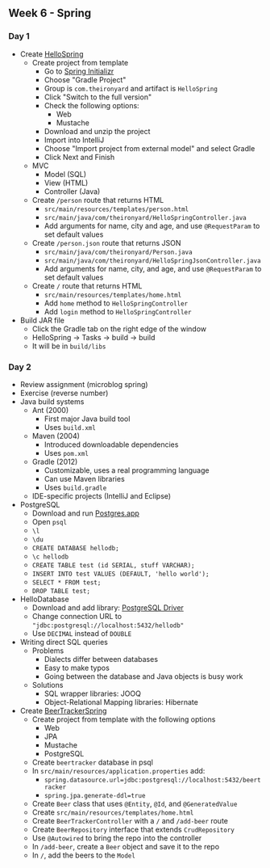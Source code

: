 ## Week 6 - Spring

### Day 1

* Create [HelloSpring](../projects/HelloSpring)
  * Create project from template
    * Go to [Spring Initializr](https://start.spring.io/)
    * Choose "Gradle Project"
    * Group is `com.theironyard` and artifact is `HelloSpring`
    * Click "Switch to the full version"
    * Check the following options:
      * Web
      * Mustache
    * Download and unzip the project
    * Import into IntelliJ
    * Choose "Import project from external model" and select Gradle
    * Click Next and Finish
  * MVC
    * Model (SQL)
    * View (HTML)
    * Controller (Java)
  * Create `/person` route that returns HTML
    * `src/main/resources/templates/person.html`
    * `src/main/java/com/theironyard/HelloSpringController.java`
    * Add arguments for name, city and age, and use `@RequestParam` to set default values
  * Create `/person.json` route that returns JSON
    * `src/main/java/com/theironyard/Person.java`
    * `src/main/java/com/theironyard/HelloSpringJsonController.java`
    * Add arguments for name, city, and age, and use `@RequestParam` to set default values
  * Create `/` route that returns HTML
    * `src/main/resources/templates/home.html`
    * Add `home` method to `HelloSpringController`
    * Add `login` method to `HelloSpringController`
* Build JAR file
  * Click the Gradle tab on the right edge of the window
  * HelloSpring -> Tasks -> build -> build
  * It will be in `build/libs`

### Day 2

* Review assignment (microblog spring)
* Exercise (reverse number)
* Java build systems
  * Ant (2000)
    * First major Java build tool
    * Uses `build.xml`
  * Maven (2004)
    * Introduced downloadable dependencies
    * Uses `pom.xml`
  * Gradle (2012)
    * Customizable, uses a real programming language
    * Can use Maven libraries
    * Uses `build.gradle`
  * IDE-specific projects (IntelliJ and Eclipse)
* PostgreSQL
  * Download and run [Postgres.app](http://postgresapp.com/)
  * Open `psql`
  * `\l`
  * `\du`
  * `CREATE DATABASE hellodb;`
  * `\c hellodb`
  * `CREATE TABLE test (id SERIAL, stuff VARCHAR);`
  * `INSERT INTO test VALUES (DEFAULT, 'hello world');`
  * `SELECT * FROM test;`
  * `DROP TABLE test;`
* HelloDatabase
  * Download and add library: [PostgreSQL Driver](https://jdbc.postgresql.org/download/postgresql-9.4-1205.jdbc42.jar)
  * Change connection URL to `"jdbc:postgresql://localhost:5432/hellodb"`
  * Use `DECIMAL` instead of `DOUBLE`
* Writing direct SQL queries
  * Problems
    * Dialects differ between databases
    * Easy to make typos
    * Going between the database and Java objects is busy work
  * Solutions
    * SQL wrapper libraries: JOOQ
    * Object-Relational Mapping libraries: Hibernate
* Create [BeerTrackerSpring](../projects/BeerTrackerSpring)
  * Create project from template with the following options
    * Web
    * JPA
    * Mustache
    * PostgreSQL
  * Create `beertracker` database in psql
  * In `src/main/resources/application.properties` add:
    * `spring.datasource.url=jdbc:postgresql://localhost:5432/beertracker`
    * `spring.jpa.generate-ddl=true`
  * Create `Beer` class that uses `@Entity`, `@Id`, and `@GeneratedValue`
  * Create `src/main/resources/templates/home.html`
  * Create `BeerTrackerController` with a `/` and `/add-beer` route
  * Create `BeerRepository` interface that extends `CrudRepository`
  * Use `@Autowired` to bring the repo into the controller
  * In `/add-beer`, create a `Beer` object and save it to the repo
  * In `/`, add the beers to the `Model`
